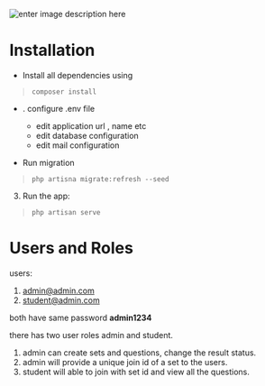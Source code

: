 ﻿![enter image description here](http://miuportal.manarat.ac.bd/Images/miu.png)

# Installation

* Install all dependencies using

  

>     composer install

    

 * . configure .env file 
	 * edit application url , name etc 		
	 * edit database configuration
	 * edit mail configuration

 
 * Run migration 

    

>  `php artisna migrate:refresh --seed`

3. Run the app:

    

> `php artisan serve`

# Users and Roles
users:
1. admin@admin.com
2. student@admin.com

both have same password **admin1234**

there has two user roles admin and student.
1. admin can create sets and questions, change the result status.
2. admin will provide a unique join id of a set to the users.
3. student will able to join with set id and view all the questions.
